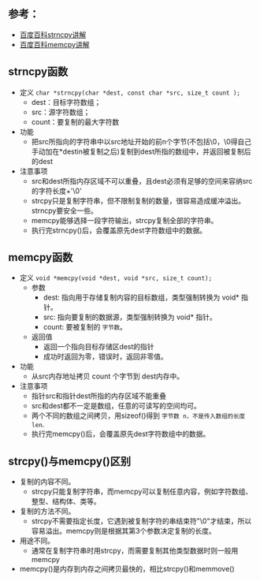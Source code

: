 <!--
 * @Author: JohnJeep
 * @Date: 2020-09-05 15:56:29
 * @LastEditTime: 2020-07-27 15:53:06
 * @LastEditors: Please set LastEditors
 * @Description: strncpy()与memcpy()函数用法
 * @FilePath: /15-strncpy与memcpy.md
--> 

## 参考：
- [百度百科strncpy讲解](https://baike.baidu.com/item/strncpy/8491017?fr=aladdin)
- [百度百科memcpy讲解](https://baike.baidu.com/item/memcpy/659918?fr=aladdin)


## strncpy函数
- 定义
` char *strncpy(char *dest, const char *src, size_t count ); `
  - dest：目标字符数组；
  - src：源字符数组；
  - count：要复制的最大字符数
- 功能
  - 把src所指向的字符串中以src地址开始的前n个字节(不包括\0，\0得自己手动加在*destin被复制之后)复制到dest所指的数组中，并返回被复制后的dest
- 注意事项
  - src和dest所指内存区域不可以重叠，且dest必须有足够的空间来容纳src的字符长度+'\0'
  - strcpy只是复制字符串，但不限制复制的数量，很容易造成缓冲溢出。strncpy要安全一些。
  - memcpy能够选择一段字符输出，strcpy复制全部的字符串。
  - 执行完strncpy()后，会覆盖原先dest字符数组中的数据。


## memcpy函数
- 定义
` void *memcpy(void *dest, void *src, size_t count); `
  - 参数
     - dest: 指向用于存储复制内容的目标数组，类型强制转换为 void* 指针。
     - src: 指向要复制的数据源，类型强制转换为 void* 指针。
     - count: 要被复制的 `字节数`。
  - 返回值
    - 返回一个指向目标存储区dest的指针
    - 成功时返回为零，错误时，返回非零值。
- 功能
  - 从src内存地址拷贝 count 个字节到 dest内存中。
- 注意事项
  - 指针src和指针dest所指的内存区域不能重叠
  - src和dest都不一定是数组，任意的可读写的空间均可。
  - 两个不同的数组之间拷贝，用sizeof()得到 `字节数 n，不是传入数组的长度len`.
  - 执行完memcpy()后，会覆盖原先dest字符数组中的数据。


## strcpy()与memcpy()区别
- 复制的内容不同。
   - strcpy只能复制字符串，而memcpy可以复制任意内容，例如字符数组、整型、结构体、类等。
- 复制的方法不同。
   - strcpy不需要指定长度，它遇到被复制字符的串结束符"\0"才结束，所以容易溢出。memcpy则是根据其第3个参数决定复制的长度。
- 用途不同。
   - 通常在复制字符串时用strcpy，而需要复制其他类型数据时则一般用memcpy
- memcpy()是内存到内存之间拷贝最快的，相比strcpy()和memmove() 




